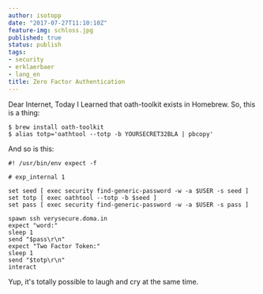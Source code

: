 ```yaml
---
author: isotopp
date: "2017-07-27T11:10:10Z"
feature-img: schloss.jpg
published: true
status: publish
tags:
- security
- erklaerbaer
- lang_en
title: Zero Factor Authentication
---
```

Dear Internet, Today I Learned that oath-toolkit exists in Homebrew. So, this is a thing:

```console
$ brew install oath-toolkit
$ alias totp='oathtool --totp -b YOURSECRET32BLA | pbcopy'
```

And so is this:

```console
#! /usr/bin/env expect -f

# exp_internal 1

set seed [ exec security find-generic-password -w -a $USER -s seed ]
set totp [ exec oathtool --totp -b $seed ]
set pass [ exec security find-generic-password -w -a $USER -s pass ]

spawn ssh verysecure.doma.in
expect "word:"
sleep 1
send "$pass\r\n"
expect "Two Factor Token:"
sleep 1
send "$totp\r\n"
interact
```

Yup, it's totally possible to laugh and cry at the same time.
